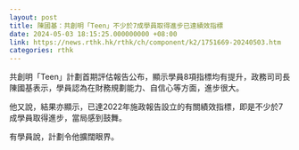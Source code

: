 ```yaml
---
layout: post
title: 陳國基：共創明「Teen」不少於7成學員取得進步已達績效指標
date: 2024-05-03 18:15:25.000000000 +08:00
link: https://news.rthk.hk/rthk/ch/component/k2/1751669-20240503.htm
categories: rthk
---
```


共創明「Teen」計劃首期評估報告公布，顯示學員8項指標均有提升，政務司司長陳國基表示，學員認為在財務規劃能力、自信心等方面，進步很大。

他又說，結果亦顯示，已達2022年施政報告設立的有關績效指標，即是不少於7成學員取得進步，當局感到鼓舞。

有學員說，計劃令他擴闊眼界。
